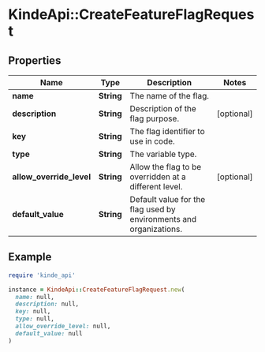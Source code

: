 # KindeApi::CreateFeatureFlagRequest

## Properties

| Name | Type | Description | Notes |
| ---- | ---- | ----------- | ----- |
| **name** | **String** | The name of the flag. |  |
| **description** | **String** | Description of the flag purpose. | [optional] |
| **key** | **String** | The flag identifier to use in code. |  |
| **type** | **String** | The variable type. |  |
| **allow_override_level** | **String** | Allow the flag to be overridden at a different level. | [optional] |
| **default_value** | **String** | Default value for the flag used by environments and organizations. |  |

## Example

```ruby
require 'kinde_api'

instance = KindeApi::CreateFeatureFlagRequest.new(
  name: null,
  description: null,
  key: null,
  type: null,
  allow_override_level: null,
  default_value: null
)
```

